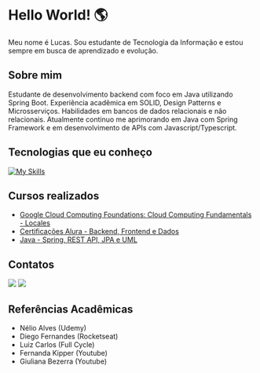 # Hello World! 🌎

Meu nome é Lucas. Sou estudante de Tecnologia da Informação e estou sempre em busca de aprendizado e evolução.

## Sobre mim

Estudante de desenvolvimento backend com foco em Java utilizando Spring Boot. Experiência acadêmica em SOLID, Design Patterns e Microsserviços. Habilidades em bancos de dados relacionais e não relacionais. 
Atualmente continuo me aprimorando em Java com Spring Framework e em desenvolvimento de APIs com Javascript/Typescript.

## Tecnologias que eu conheço


[![My Skills](https://skillicons.dev/icons?i=java,nodejs,spring,nestjs,react,git,docker,azure,aws,js,maven,mongodb,mysql,postgres,postman,sequelize,prisma&perline=17)](https://skillicons.dev)


## Cursos realizados

- [<i class="fas fa-cloud"></i> Google Cloud Computing Foundations: Cloud Computing Fundamentals - Locales](https://www.cloudskillsboost.google/public_profiles/b87cb295-577e-4c65-a9c0-37b517759188/badges/3504229?utm_medium=social&utm_source=linkedin&utm_campaign=ql-social-share)
- [<i class="fab fa-java"></i>Certificações Alura - Backend, Frontend e Dados](https://cursos.alura.com.br/user/lkab05/fullCertificate/466e78bc98caf730fb74a97e74ed8c0e)
- [<i class="fab fa-java"></i> Java - Spring, REST API, JPA e UML](https://udemy-certificate.s3.amazonaws.com/pdf/UC-59c122bc-c944-425a-90ba-a99772f3aee6.pdf)

## Contatos

<p>
<a href="https://www.linkedin.com/in/lucasbarbosaalves/"><img src="https://img.icons8.com/color/50/000000/linkedin.png"/></a>
<a href=mailto:lkab05@hotmail.com><img src="https://img.icons8.com/color/50/000000/gmail-new.png"/></a>
</p>

## Referências Acadêmicas

- Nélio Alves (Udemy)
- Diego Fernandes (Rocketseat)
- Luiz Carlos (Full Cycle)
- Fernanda Kipper (Youtube)
- Giuliana Bezerra (Youtube)
